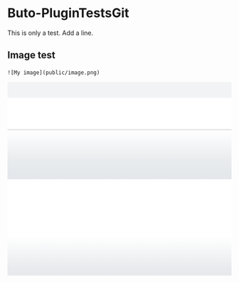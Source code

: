 # Buto-PluginTestsGit

This is only a test.
Add a line.


## Image test

````
![My image](public/image.png)
````

![My image](public/image.png)
